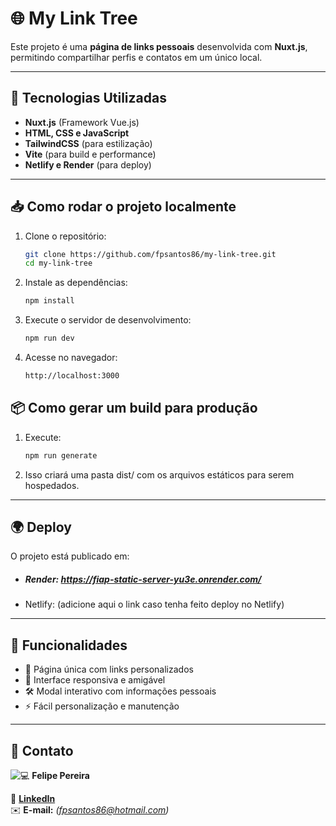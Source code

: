 # 🌐 My Link Tree

Este projeto é uma **página de links pessoais** desenvolvida com **Nuxt.js**, permitindo compartilhar perfis e contatos em um único local. 

---
## 🚀 Tecnologias Utilizadas
- **Nuxt.js** (Framework Vue.js)
- **HTML, CSS e JavaScript**
- **TailwindCSS** (para estilização)
- **Vite** (para build e performance)
- **Netlify e Render** (para deploy)
---
## 📥 Como rodar o projeto localmente

1. Clone o repositório:
   ```sh
   git clone https://github.com/fpsantos86/my-link-tree.git
   cd my-link-tree
2. Instale as dependências:
   ```sh
   npm install
3. Execute o servidor de desenvolvimento:
   ```sh
   npm run dev
4. Acesse no navegador:
   ```sh
   http://localhost:3000
## 📦 Como gerar um build para produção

1. Execute:
   ```sh
   npm run generate
2. Isso criará uma pasta dist/ com os arquivos estáticos para serem hospedados.   
---
## 🌍 Deploy

O projeto está publicado em:
 - ##### Render: https://fiap-static-server-yu3e.onrender.com/
 - Netlify: (adicione aqui o link caso tenha feito deploy no Netlify)
---
## 📌 Funcionalidades
- 🚀 Página única com links personalizados
- 🎨 Interface responsiva e amigável
- 🛠️ Modal interativo com informações pessoais
- ⚡ Fácil personalização e manutenção
---
## 📡 Contato

![💻](https://img.shields.io/badge/-Desenvolvido%20por-blue) **Felipe Pereira**  

🔗 [**LinkedIn**](https://www.linkedin.com/in/felipe-pereira-06962a31/)  
✉️ **E-mail:** *(fpsantos86@hotmail.com)*